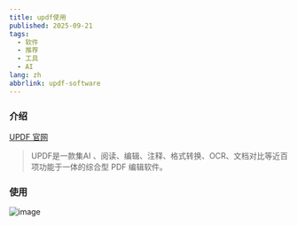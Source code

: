 ```yaml
---
title: updf使用
published: 2025-09-21
tags:
  - 软件
  - 推荐
  - 工具
  - AI
lang: zh
abbrlink: updf-software  
---
```

### 介绍
[ UPDF 官网](https://www.updf.cn/)

> UPDF是一款集AI 、阅读、编辑、注释、格式转换、OCR、文档对比等近百项功能于一体的综合型 PDF 编辑软件。

### 使用
![image](https://img2024.cnblogs.com/blog/3426265/202509/3426265-20250922191709319-721477762.png)